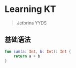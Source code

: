 # Learning KT

> Jetbrina YYDS



## 基础语法

```kotlin
fun sum(a: Int, b: Int): Int {
    return a + b
}
```

